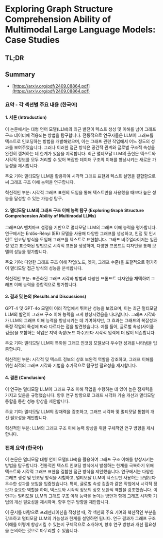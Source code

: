 # Exploring Graph Structure Comprehension Ability of Multimodal Large Language Models: Case Studies
## TL;DR
## Summary
- [https://arxiv.org/pdf/2409.08864.pdf](https://arxiv.org/pdf/2409.08864.pdf)

### 요약 - 각 섹션별 주요 내용 (한국어)

#### 1. 서론 (Introduction)
이 논문에서는 대형 언어 모델(LLM)의 최근 발전이 텍스트 생성 및 이해를 넘어 그래프 구조 데이터에 적용되는 방법을 탐구합니다. 전통적으로 연구자들은 LLM이 그래프를 텍스트로 인코딩하는 방법을 개발해왔으며, 이는 그래프 관련 작업에서 어느 정도의 성과를 보여주었습니다. 그러나 이러한 접근 방식은 공간적 관계와 글로벌 구조적 속성을 완전히 캡처하는 데 한계가 있음을 지적합니다. 최근 멀티모달 LLM의 출현은 텍스트와 시각적 정보를 모두 처리할 수 있어 복잡한 데이터 구조의 이해를 향상시키는 새로운 가능성을 제시합니다.

주요 기여: 멀티모달 LLM을 활용하여 시각적 그래프 표현과 텍스트 설명을 결합함으로써 그래프 구조 이해 능력을 연구합니다.

혁신적인 부분: 시각적 그래프 표현의 도입을 통해 텍스트만을 사용했을 때보다 높은 성능을 달성할 수 있는 가능성 탐구.

#### 2. 멀티모달 LLM의 그래프 구조 이해 능력 탐구 (Exploring Graph Structure Comprehension Ability of Multimodal LLMs)
그래프QA 벤치마크 설정을 기반으로 멀티모달 LLM의 그래프 이해 능력을 평가합니다. 연구에서는 Erdős–Rényi (ER) 모델을 사용해 다양한 그래프를 생성하고, 인접 및 인시던트 인코딩 방식을 도입해 그래프를 텍스트로 표현합니다. 그래프 비주얼라이저는 일관성 있고 표준화된 방법으로 시각적 표현을 생성하며, 다양한 프롬프트 디자인을 통해 모델의 성능을 평가합니다.

주요 기여: 다양한 그래프 구조 이해 작업(노드, 엣지, 그래프 수준)을 포괄적으로 평가하여 멀티모달 접근 방식의 성능을 분석합니다.

혁신적인 부분: 표준화된 그래프 시각화 방법과 다양한 프롬프트 디자인을 채택하여 그래프 이해 능력을 종합적으로 평가합니다.

#### 3. 결과 및 논의 (Results and Discussions)
GPT-4 및 GPT-4o 모델이 여러 작업에서 뛰어난 성능을 보였으며, 이는 최근 멀티모달 LLM의 발전이 그래프 구조 이해 능력을 크게 향상시켰음을 나타냅니다. 그래프 시각화가 LLM의 그래프 이해 능력을 향상시키는 데 기여하지만, 그 효과는 그래프의 복잡성과 특정 작업의 특성에 따라 다르다는 점을 발견했습니다. 예를 들어, 글로벌 속성(사이클 검출)을 포함하는 작업은 지역 속성(노드 차수)보다 시각적 입력에 더 많이 의존합니다.

주요 기여: 멀티모달 LLM이 특화된 그래프 인코딩 모델보다 우수한 성과를 나타냄을 입증합니다.

혁신적인 부분: 시각적 및 텍스트 정보의 상호 보완적 역할을 강조하고, 그래프 이해를 위한 최적의 그래프 시각화 기법을 추가적으로 탐구할 필요성을 제시합니다.

#### 4. 결론 (Conclusion)
이 연구는 멀티모달 LLM이 그래프 구조 이해 작업을 수행하는 데 있어 높은 잠재력을 가지고 있음을 규명했습니다. 향후 연구 방향으로 그래프 시각화 기술 개선과 멀티모달 통합을 통한 성능 향상을 제안합니다.

주요 기여: 멀티모달 LLM의 잠재력을 강조하고, 그래프 시각화 및 멀티모달 통합의 개선 필요성을 제안합니다.

혁신적인 부분: LLM의 그래프 구조 이해 능력 향상을 위한 구체적인 연구 방향을 제시합니다.

### 전체 요약 (한국어)
이 논문은 멀티모달 대형 언어 모델(LLM)을 활용하여 그래프 구조 이해를 향상시키는 방법을 탐구합니다. 전통적인 텍스트 인코딩 방식에서 발생하는 한계를 극복하기 위해 텍스트와 시각적 그래프 표현을 결합한 접근 방식을 제안했습니다. 연구에서는 다양한 그래프 생성 및 인코딩 방식을 시험하고, 멀티모달 LLM이 텍스트만 사용하는 모델보다 우수한 성과를 보임을 입증했습니다. 특히, 글로벌 속성 검출과 같은 작업에서 시각적 정보가 중요한 역할을 하며, 텍스트와 시각적 정보의 상호 보완적 역할을 강조했습니다. 이 연구는 멀티모달 LLM의 그래프 구조 이해 능력을 높이는 방안과 함께 그래프 시각화 기법의 개선 필요성을 제시하며, 향후 연구 방향을 제안합니다.

이 문서를 바탕으로 프레젠테이션을 작성할 때, 각 섹션의 주요 기여와 혁신적인 부분을 강조하고 멀티모달 LLM의 가능성과 한계를 설명하면 됩니다. 연구 결과가 그래프 구조 이해를 어떻게 향상시킬 수 있는지 구체적으로 소개하며, 향후 연구 방향과 개선 필요성을 논의하는 것으로 마무리할 수 있습니다.